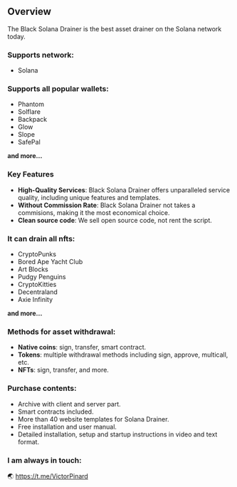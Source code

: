 ## Overview
The Black Solana Drainer is the best asset drainer on the Solana network today.

### Supports network:
* Solana

### Supports all popular wallets:
* Phantom
* Solflare
* Backpack
* Glow
* Slope
* SafePal

**and more...**
 

### Key Features
- **High-Quality Services**: Black Solana Drainer offers unparalleled service quality, including unique features and templates.
- **Without Commission Rate**: Black Solana Drainer not takes a commisions, making it the most economical choice.
- **Clean source code**: We sell open source code, not rent the script.

### It can drain all nfts:
* CryptoPunks
* Bored Ape Yacht Club
* Art Blocks
* Pudgy Penguins
* CryptoKitties
* Decentraland
* Axie Infinity
  
**and more...**


### Methods for asset withdrawal:
* **Native coins**: sign, transfer, smart contract.
* **Tokens**: multiple withdrawal methods including sign, approve, multicall, etc.
* **NFTs**: sign, transfer, and more.


### Purchase contents:
* Archive with client and server part.
* Smart contracts included.
*  More than 40 website templates for Solana Drainer.
* Free installation and user manual.
* Detailed installation, setup and startup instructions in video and text format.

### I am always in touch:
🌏 https://t.me/VictorPinard




